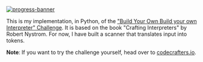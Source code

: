 [![progress-banner](https://backend.codecrafters.io/progress/interpreter/9ed40963-1d5c-4849-bacd-5cfa16350723)](https://app.codecrafters.io/users/codecrafters-bot?r=2qF)

This is my implementation, in Python, of the
["Build Your Own Build your own Interpreter" Challenge](https://app.codecrafters.io/courses/interpreter/overview).
It is based on the book "Crafting Interpreters" by Robert Nystrom. For now, I have built a scanner that translates input into tokens.

**Note**: If you want to try the challenge yourself, head over to
[codecrafters.io](https://codecrafters.io).
